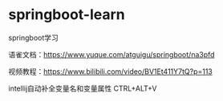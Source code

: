 # springboot-learn
springboot学习

语雀文档：https://www.yuque.com/atguigu/springboot/na3pfd

视频教程：https://www.bilibili.com/video/BV1Et411Y7tQ?p=113

intellij自动补全变量名和变量属性
CTRL+ALT+V